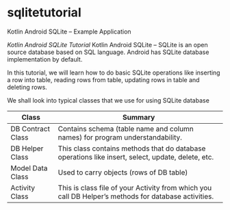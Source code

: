 # sqlitetutorial
Kotlin Android SQLite – Example Application

*Kotlin Android SQLite Tutorial*
Kotlin Android SQLite – SQLite is an open source database based on SQL language. Android has SQLite database implementation by default.

In this tutorial, we will learn how to do basic SQLite operations like inserting a row into table, reading rows from table, updating rows in table and deleting rows.

We shall look into typical classes that we use for using SQLite database

Class              | Summary
------------------ | ----------------------------------------------------------
DB Contract Class  | Contains schema (table name and column names) for program understandability.
DB Helper Class    | This class contains methods that do database operations like insert, select, update, delete, etc.
Model Data Class   | Used to carry objects (rows of DB table)
Activity Class	   | This is class file of your Activity from which you call DB Helper’s methods for database activities.


